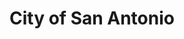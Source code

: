 ---
title: City of San Antonio
state: Texas
description: The data is supplied by the City of San Antonio.
logo: https://upload.wikimedia.org/wikipedia/commons/thumb/e/ef/Seal_of_San_Antonio%2C_Texas.png/160px-Seal_of_San_Antonio%2C_Texas.png
---